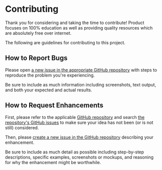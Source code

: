 # Contributing

Thank you for considering and taking the time to contribute! Product focuses on 100% education as well as providing quality resources which are absolutely free over internet.

The following are guidelines for contributing to this project.

## How to Report Bugs

Please open [a new issue in the appropriate GitHub repository][new-issue] with steps to reproduce the problem you're experiencing.

Be sure to include as much information including screenshots, text output, and both your expected and actual results.

## How to Request Enhancements

First, please refer to the applicable [GitHub repository][github-repo] and search [the repository's GitHub issues][issues-list] to make sure your idea has not been (or is not still) considered.

Then, please [create a new issue in the GitHub repository][new-issue] describing your enhancement.

Be sure to include as much detail as possible including step-by-step descriptions, specific examples, screenshots or mockups, and reasoning for why the enhancement might be worthwhile.

[new-issue]: https://github.com/kaiwalyakoparkar/Find-Me-Resource/issues/new
[github-repo]: https://github.com/kaiwalyakoparkar/Find-Me-Resource/
[issues-list]: https://github.com/kaiwalyakoparkar/Find-Me-Resource/issues
